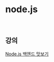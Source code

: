# node.js
<br>

## 강의
[Node.js 백엔드 맛보기](hhttps://www.youtube.com/watch?v=2jwnbZKc66E&list=PLSK4WsJ8JS4cQ-niGNum4bkK_THHOizTs)
